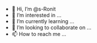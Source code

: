 - 👋 Hi, I’m @s-Ronit
- 👀 I’m interested in ...
- 🌱 I’m currently learning ...
- 💞️ I’m looking to collaborate on ...
- 📫 How to reach me ...

<!---
s-Ronit/s-Ronit is a ✨ special ✨ repository because its `README.md` (this file) appears on your GitHub profile.
You can click the Preview link to take a look at your changes.
--->
